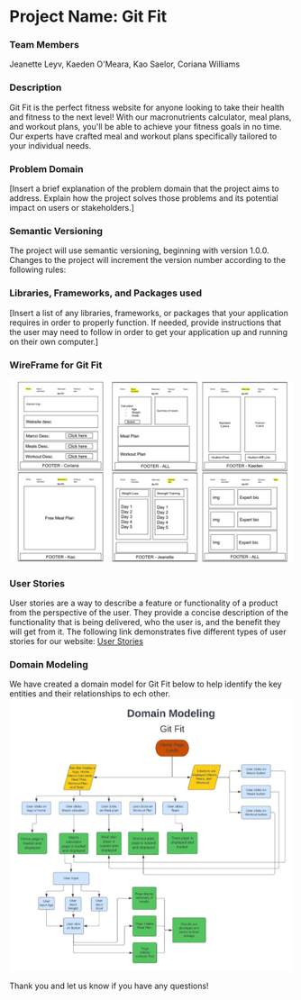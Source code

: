 # Project Name: Git Fit

### Team Members

Jeanette Leyv,
Kaeden O'Meara,
Kao Saelor,
Coriana Williams

### Description

Git Fit is the perfect fitness website for anyone looking to take their health and fitness to the next level! With our macronutrients calculator, meal plans, and workout plans, you'll be able to achieve your fitness goals in no time. Our experts have crafted meal and workout plans specifically tailored to your individual needs.

### Problem Domain

[Insert a brief explanation of the problem domain that the project aims to address. Explain how the project solves those problems and its potential impact on users or stakeholders.]

### Semantic Versioning

The project will use semantic versioning, beginning with version 1.0.0. Changes to the project will increment the version number according to the following rules:

### Libraries, Frameworks, and Packages used

[Insert a list of any libraries, frameworks, or packages that your application requires in order to properly function. If needed, provide instructions that the user may need to follow in order to get your application up and running on their own computer.]

### WireFrame for Git Fit

![Wire Frame](img/WireFrame.jpg)

### User Stories

User stories are a way to describe a feature or functionality of a product from the perspective of the user. They provide a concise description of the functionality that is being delivered, who the user is, and the benefit they will get from it.  The following link demonstrates five different types of user stories for our website: [User Stories](https://trello.com/b/ug6JMxCE/gitfit)


### Domain Modeling
We have created a domain model for Git Fit below to help identify the key entities and their relationships to ech other.
![Domain Modeling](img/DomainModeling.jpeg)


Thank you and let us know if you have any questions!

